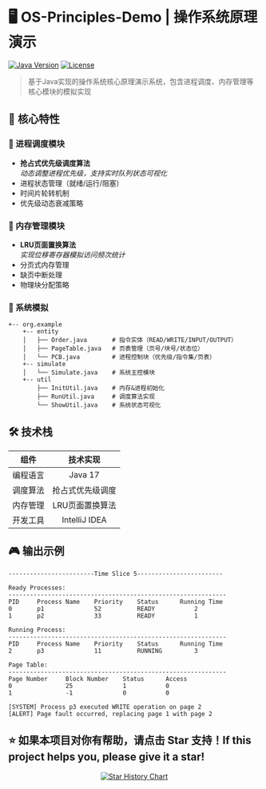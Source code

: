 # 🖥️ OS-Principles-Demo | 操作系统原理演示

[![Java Version](https://img.shields.io/badge/Java-17%2B-blue)](https://www.oracle.com/java/)
[![License](https://img.shields.io/badge/License-MIT-green)](LICENSE)

> 基于Java实现的操作系统核心原理演示系统，包含进程调度、内存管理等核心模块的模拟实现

## 🌟 核心特性
### 🚦 进程调度模块
- **抢占式优先级调度算法**  
  _动态调整进程优先级，支持实时队列状态可视化_
- 进程状态管理（就绪/运行/阻塞）
- 时间片轮转机制
- 优先级动态衰减策略

### 🧠 内存管理模块
- **LRU页面置换算法**  
  _实现位移寄存器模拟访问频次统计_
- 分页式内存管理
- 缺页中断处理
- 物理块分配策略

### 🧩 系统模拟
```text
+-- org.example
    +-- entity
    │   ├── Order.java       # 指令实体（READ/WRITE/INPUT/OUTPUT）
    │   ├── PageTable.java   # 页表管理（页号/块号/状态位）
    │   └── PCB.java         # 进程控制块（优先级/指令集/页表）
    +-- simulate
    │   └── Simulate.java    # 系统主控模块
    +-- util
        ├── InitUtil.java    # 内存&进程初始化
        ├── RunUtil.java     # 调度算法实现
        └── ShowUtil.java    # 系统状态可视化
```

## 🛠️ 技术栈

|     组件     |             技术实现            |
|:------------:|:------------------------------:|
|   编程语言   |            Java 17             |
|   调度算法   |     抢占式优先级调度            |
|   内存管理   |    LRU页面置换算法              |
|   开发工具   |        IntelliJ IDEA          |


## 🎮 输出示例
```text
------------------------Time Slice 5------------------------

Ready Processes:
-------------------------------------------------------------
PID     Process Name    Priority    Status      Running Time
0       p1              52          READY           2
1       p2              33          READY           1

Running Process:
-------------------------------------------------------------
PID     Process Name    Priority    Status      Running Time
2       p3              11          RUNNING         3

Page Table:
-------------------------------------------------------------
Page Number     Block Number    Status      Access
0               25              1           0
1               -1              0           0

[SYSTEM] Process p3 executed WRITE operation on page 2
[ALERT] Page fault occurred, replacing page 1 with page 2
```
## ⭐ 如果本项目对你有帮助，请点击 Star 支持！If this project helps you, please give it a star!

<div align="center">

[![Star History Chart](https://api.star-history.com/svg?repos=yukito0209/simple-demonstration-of-operating-system-principles&type=Date)](https://star-history.com/#yukito0209/simple-demonstration-of-operating-system-principles&Date)

</div>